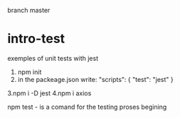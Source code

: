 branch master

# intro-test
exemples of unit tests with jest

1. npm init 
2. in the packeage.json write: 
"scripts": {
    "test": "jest"
  }
  
  
3.npm i -D jest
4.npm i axios

npm test - is a comand for the testing proses begining
